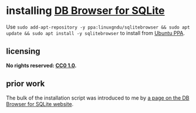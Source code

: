 # installing [DB Browser for SQLite]
Use `sudo add-apt-repository -y ppa:linuxgndu/sqlitebrowser && sudo apt update && sudo apt install -y sqlitebrowser` to install from [Ubuntu PPA](https://en.wikipedia.org/wiki/Ubuntu_(operating_system)#Package_Archives).

## licensing
**No rights reserved: [CC0 1.0](https://creativecommons.org/publicdomain/zero/1.0/).**

## prior work
The bulk of the installation script was introduced to me by [a page on the DB Browser for SQLite website](https://sqlitebrowser.org/).

[DB Browser for SQLite]: https://sqlitebrowser.org/
